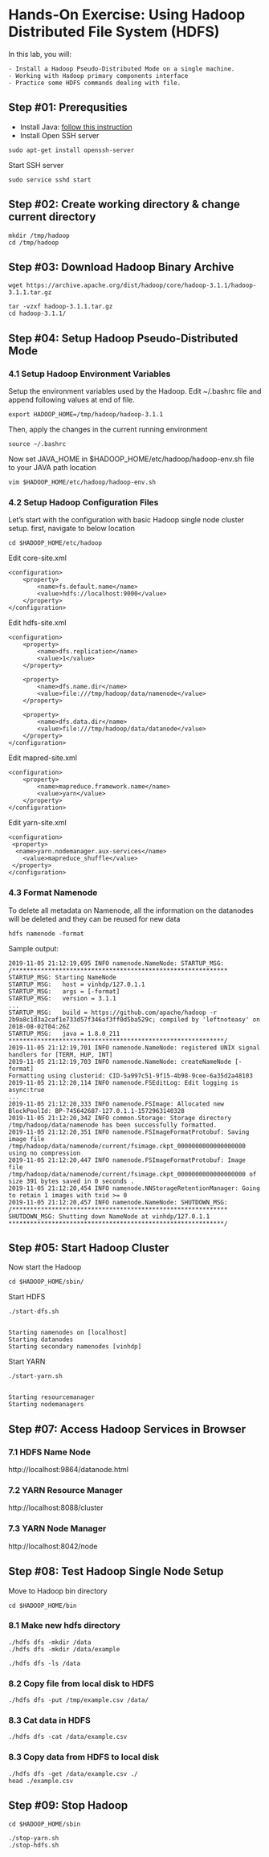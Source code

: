 # Hands-On Exercise: Using Hadoop Distributed File System (HDFS)

In this lab, you will:
    
    - Install a Hadoop Pseudo-Distributed Mode on a single machine.
    - Working with Hadoop primary components interface
    - Practice some HDFS commands dealing with file.

## Step #01: Prerequsities

- Install Java: [follow this instruction](!https://google.com )
- Install Open SSH server

```
sudo apt-get install openssh-server
```

Start SSH server

```
sudo service sshd start
```

## Step #02: Create working directory & change current directory

```
mkdir /tmp/hadoop
cd /tmp/hadoop

```

## Step #03: Download Hadoop Binary Archive

```
wget https://archive.apache.org/dist/hadoop/core/hadoop-3.1.1/hadoop-3.1.1.tar.gz

tar -vzxf hadoop-3.1.1.tar.gz
cd hadoop-3.1.1/

```

## Step #04: Setup Hadoop Pseudo-Distributed Mode

### 4.1 Setup Hadoop Environment Variables

Setup the environment variables used by the Hadoop. Edit ~/.bashrc file and append following values at end of file.

```
export HADOOP_HOME=/tmp/hadoop/hadoop-3.1.1
```

Then, apply the changes in the current running environment

```
source ~/.bashrc
```

Now set JAVA_HOME in $HADOOP_HOME/etc/hadoop/hadoop-env.sh file to your JAVA path location

```
vim $HADOOP_HOME/etc/hadoop/hadoop-env.sh
```

### 4.2 Setup Hadoop Configuration Files
Let’s start with the configuration with basic Hadoop single node cluster setup. first, navigate to below location

```
cd $HADOOP_HOME/etc/hadoop
```

Edit core-site.xml
```
<configuration>
    <property>
        <name>fs.default.name</name>
        <value>hdfs://localhost:9000</value>
    </property>
</configuration>
```

Edit hdfs-site.xml

```
<configuration>
    <property>
        <name>dfs.replication</name>
        <value>1</value>
    </property>

    <property>
        <name>dfs.name.dir</name>
        <value>file:///tmp/hadoop/data/namenode</value>
    </property>

    <property>
        <name>dfs.data.dir</name>
        <value>file:///tmp/hadoop/data/datanode</value>
    </property>
</configuration>
```

Edit mapred-site.xml

```
<configuration>
    <property>
        <name>mapreduce.framework.name</name>
        <value>yarn</value>
    </property>
</configuration>
```

Edit yarn-site.xml

```
<configuration>
 <property>
  <name>yarn.nodemanager.aux-services</name>
    <value>mapreduce_shuffle</value>
 </property>
</configuration>
```

### 4.3 Format Namenode

To delete all metadata on Namenode, all the information on the datanodes will be deleted and they can be reused for new data

```
hdfs namenode -format
```

Sample output:

```
2019-11-05 21:12:19,695 INFO namenode.NameNode: STARTUP_MSG: 
/************************************************************
STARTUP_MSG: Starting NameNode
STARTUP_MSG:   host = vinhdp/127.0.1.1
STARTUP_MSG:   args = [-format]
STARTUP_MSG:   version = 3.1.1
...
STARTUP_MSG:   build = https://github.com/apache/hadoop -r 2b9a8c1d3a2caf1e733d57f346af3ff0d5ba529c; compiled by 'leftnoteasy' on 2018-08-02T04:26Z
STARTUP_MSG:   java = 1.8.0_211
************************************************************/
2019-11-05 21:12:19,701 INFO namenode.NameNode: registered UNIX signal handlers for [TERM, HUP, INT]
2019-11-05 21:12:19,703 INFO namenode.NameNode: createNameNode [-format]
Formatting using clusterid: CID-5a997c51-9f15-4b98-9cee-6a35d2a48103
2019-11-05 21:12:20,114 INFO namenode.FSEditLog: Edit logging is async:true
...
2019-11-05 21:12:20,333 INFO namenode.FSImage: Allocated new BlockPoolId: BP-745642687-127.0.1.1-1572963140328
2019-11-05 21:12:20,342 INFO common.Storage: Storage directory /tmp/hadoop/data/namenode has been successfully formatted.
2019-11-05 21:12:20,351 INFO namenode.FSImageFormatProtobuf: Saving image file /tmp/hadoop/data/namenode/current/fsimage.ckpt_0000000000000000000 using no compression
2019-11-05 21:12:20,447 INFO namenode.FSImageFormatProtobuf: Image file /tmp/hadoop/data/namenode/current/fsimage.ckpt_0000000000000000000 of size 391 bytes saved in 0 seconds .
2019-11-05 21:12:20,454 INFO namenode.NNStorageRetentionManager: Going to retain 1 images with txid >= 0
2019-11-05 21:12:20,457 INFO namenode.NameNode: SHUTDOWN_MSG: 
/************************************************************
SHUTDOWN_MSG: Shutting down NameNode at vinhdp/127.0.1.1
************************************************************/

```

## Step #05: Start Hadoop Cluster

Now start the Hadoop

```
cd $HADOOP_HOME/sbin/
```

Start HDFS

```
./start-dfs.sh


Starting namenodes on [localhost]
Starting datanodes
Starting secondary namenodes [vinhdp]
```

Start YARN

```
./start-yarn.sh


Starting resourcemanager
Starting nodemanagers
```

## Step #07: Access Hadoop Services in Browser

### 7.1 HDFS Name Node

http://localhost:9864/datanode.html

### 7.2 YARN Resource Manager

http://localhost:8088/cluster

### 7.3 YARN Node Manager

http://localhost:8042/node

## Step #08: Test Hadoop Single Node Setup

Move to Hadoop bin directory

```
cd $HADOOP_HOME/bin
```

### 8.1 Make new hdfs directory
```
./hdfs dfs -mkdir /data
./hdfs dfs -mkdir /data/example

./hdfs dfs -ls /data
```

### 8.2 Copy file from local disk to HDFS

```
./hdfs dfs -put /tmp/example.csv /data/
```

### 8.3 Cat data in HDFS

```
./hdfs dfs -cat /data/example.csv
```

### 8.3 Copy data from HDFS to local disk

```
./hdfs dfs -get /data/example.csv ./
head ./example.csv
```

## Step #09: Stop Hadoop

```
cd $HADOOP_HOME/sbin

./stop-yarn.sh
./stop-hdfs.sh
```
